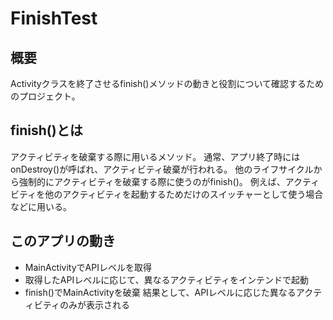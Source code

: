 # FinishTest
## 概要
Activityクラスを終了させるfinish()メソッドの動きと役割について確認するためのプロジェクト。

## finish()とは
アクティビティを破棄する際に用いるメソッド。
通常、アプリ終了時にはonDestroy()が呼ばれ、アクティビティ破棄が行われる。
他のライフサイクルから強制的にアクティビティを破棄する際に使うのがfinish()。
例えば、アクティビティを他のアクティビティを起動するためだけのスイッチャーとして使う場合などに用いる。

## このアプリの動き
- MainActivityでAPIレベルを取得
- 取得したAPIレベルに応じて、異なるアクティビティをインテンドで起動
- finish()でMainActivityを破棄
結果として、APIレベルに応じた異なるアクティビティのみが表示される
